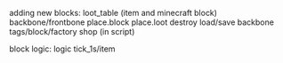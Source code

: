 adding new blocks:
loot_table (item and minecraft block)
backbone/frontbone
place.block
place.loot
destroy
load/save backbone
tags/block/factory
shop (in script)

block logic:
logic
tick_1s/item